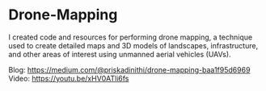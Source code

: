 # Drone-Mapping
I created code and resources for performing drone mapping, a technique used to create detailed maps and 3D models of landscapes, infrastructure, and other areas of interest using unmanned aerial vehicles (UAVs).

Blog: https://medium.com/@priskadinithi/drone-mapping-baa1f95d6969
Video: https://youtu.be/xHV0ATli6fs
